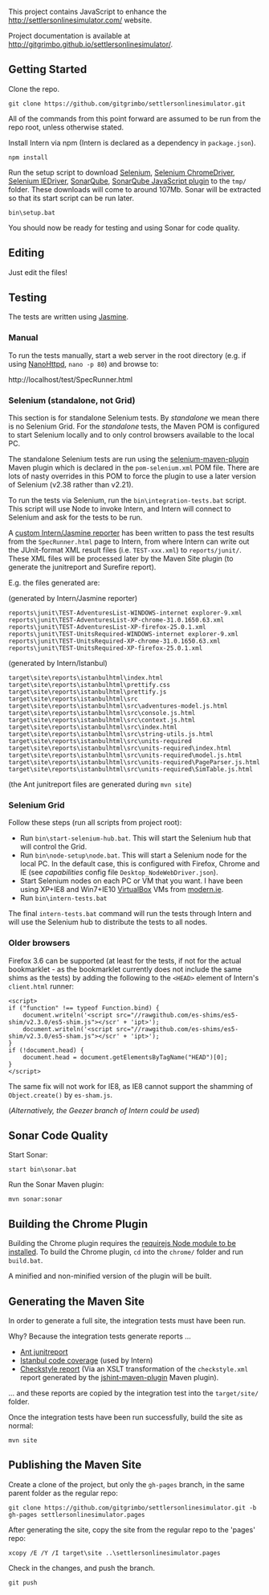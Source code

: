 This project contains JavaScript to enhance the http://settlersonlinesimulator.com/ website.

Project documentation is available at http://gitgrimbo.github.io/settlersonlinesimulator/.

## Getting Started

Clone the repo.

    git clone https://github.com/gitgrimbo/settlersonlinesimulator.git

All of the commands from this point forward are assumed to be run from the repo root, unless otherwise stated.

Install Intern via npm (Intern is declared as a dependency in `package.json`).

    npm install

Run the setup script to download [Selenium](http://www.seleniumhq.org/download/),
[Selenium ChromeDriver](http://chromedriver.storage.googleapis.com/index.html),
[Selenium IEDriver](http://code.google.com/p/selenium/downloads/list),
[SonarQube](http://www.sonarqube.org/),
[SonarQube JavaScript plugin](http://docs.codehaus.org/display/SONAR/JavaScript+Plugin) to the
`tmp/` folder. These downloads will come to around 107Mb.
Sonar will be extracted so that its start script can be run later.

    bin\setup.bat

You should now be ready for testing and using Sonar for code quality.

## Editing

Just edit the files!

## Testing

The tests are written using [Jasmine](http://pivotal.github.io/jasmine/).

### Manual

To run the tests manually, start a web server in the root directory (e.g. if using
[NanoHttpd](https://github.com/NanoHttpd/nanohttpd), `nano -p 80`) and browse to:

http://localhost/test/SpecRunner.html

### Selenium (standalone, not Grid)

This section is for standalone Selenium tests. By *standalone* we mean there is no Selenium Grid.
For the *standalone* tests, the Maven POM is configured to start Selenium locally and to only control browsers available to the local PC.

The standalone Selenium tests are run using the
[selenium-maven-plugin](http://mojo.codehaus.org/selenium-maven-plugin/) Maven plugin which is
declared in the `pom-selenium.xml` POM file.
There are lots of nasty overrides in this POM to force the plugin to use a later version of
Selenium (v2.38 rather than v2.21).

To run the tests via Selenium, run the `bin\integration-tests.bat` script. This script will use
Node to invoke Intern, and Intern will connect to Selenium and ask for the tests to be run.

A [custom Intern/Jasmine reporter](https://github.com/gitgrimbo/settlersonlinesimulator/blob/master/interntest/ReporterToHandleJasmineJunitReports.js)
has been written to pass the test results from the `SpecRunner.html` page to Intern, from where
Intern can write out the JUnit-format XML result files (i.e. `TEST-xxx.xml`) to `reports/junit/`.
These XML files will be processed later by the Maven Site plugin (to generate the junitreport
and Surefire report).

E.g. the files generated are:

(generated by Intern/Jasmine reporter)

    reports\junit\TEST-AdventuresList-WINDOWS-internet explorer-9.xml
    reports\junit\TEST-AdventuresList-XP-chrome-31.0.1650.63.xml
    reports\junit\TEST-AdventuresList-XP-firefox-25.0.1.xml
    reports\junit\TEST-UnitsRequired-WINDOWS-internet explorer-9.xml
    reports\junit\TEST-UnitsRequired-XP-chrome-31.0.1650.63.xml
    reports\junit\TEST-UnitsRequired-XP-firefox-25.0.1.xml

(generated by Intern/Istanbul)

    target\site\reports\istanbulhtml\index.html
    target\site\reports\istanbulhtml\prettify.css
    target\site\reports\istanbulhtml\prettify.js
    target\site\reports\istanbulhtml\src
    target\site\reports\istanbulhtml\src\adventures-model.js.html
    target\site\reports\istanbulhtml\src\console.js.html
    target\site\reports\istanbulhtml\src\context.js.html
    target\site\reports\istanbulhtml\src\index.html
    target\site\reports\istanbulhtml\src\string-utils.js.html
    target\site\reports\istanbulhtml\src\units-required
    target\site\reports\istanbulhtml\src\units-required\index.html
    target\site\reports\istanbulhtml\src\units-required\model.js.html
    target\site\reports\istanbulhtml\src\units-required\PageParser.js.html
    target\site\reports\istanbulhtml\src\units-required\SimTable.js.html

(the Ant junitreport files are generated during `mvn site`)

### Selenium Grid

Follow these steps (run all scripts from project root):

- Run `bin\start-selenium-hub.bat`. This will start the Selenium hub that will control the Grid.
- Run `bin\node-setup\node.bat`. This will start a Selenium node for the local PC. In the default case, this is configured with Firefox, Chrome and IE (see *capabilities* config file `Desktop_NodeWebDriver.json`).
- Start Selenium nodes on each PC or VM that you want. I have been using XP+IE8 and Win7+IE10 [VirtualBox](https://www.virtualbox.org/) VMs from [modern.ie](http://modern.ie).
- Run `bin\intern-tests.bat`

The final `intern-tests.bat` command will run the tests through Intern and will use the Selenium hub to distribute the tests to all nodes.

### Older browsers

Firefox 3.6 can be supported (at least for the tests, if not for the actual bookmarklet - as
the bookmarklet currently does not include the same shims as the tests) by adding the
following to the `<HEAD>` element of Intern's `client.html` runner:

    <script>
    if ("function" !== typeof Function.bind) {
        document.writeln('<script src="//rawgithub.com/es-shims/es5-shim/v2.3.0/es5-shim.js"></scr' + 'ipt>');
        document.writeln('<script src="//rawgithub.com/es-shims/es5-shim/v2.3.0/es5-sham.js"></scr' + 'ipt>');
    }
    if (!document.head) {
        document.head = document.getElementsByTagName("HEAD")[0];
    }
    </script>

The same fix will not work for IE8, as IE8 cannot support the shamming of `Object.create()` by
`es-sham.js`.

(*Alternatively, the Geezer branch of Intern could be used*)

## Sonar Code Quality

Start Sonar:

    start bin\sonar.bat

Run the Sonar Maven plugin:

    mvn sonar:sonar

## Building the Chrome Plugin

Building the Chrome plugin requires the
[requirejs Node module to be installed](http://requirejs.org/docs/optimization.html#download).
To build the Chrome plugin, `cd` into the `chrome/` folder and run `build.bat`.

A minified and non-minified version of the plugin will be built.

## Generating the Maven Site

In order to generate a full site, the integration tests must have been run.

Why? Because the integration tests generate reports ...

- [Ant junitreport](http://ant.apache.org/manual/Tasks/junitreport.html)
- [Istanbul code coverage](http://gotwarlost.github.io/istanbul/) (used by Intern)
- [Checkstyle report]() (Via an XSLT transformation of the `checkstyle.xml` report generated by
  the [jshint-maven-plugin](https://github.com/cjdev/jshint-mojo) Maven plugin).

... and these reports are copied by the integration test into the `target/site/` folder.

Once the integration tests have been run successfully, build the site as normal:

    mvn site

## Publishing the Maven Site

Create a clone of the project, but only the `gh-pages` branch, in the same parent folder as the
regular repo:

    git clone https://github.com/gitgrimbo/settlersonlinesimulator.git -b gh-pages settlersonlinesimulator.pages

After generating the site, copy the site from the regular repo to the 'pages' repo:

    xcopy /E /Y /I target\site ..\settlersonlinesimulator.pages

Check in the changes, and push the branch.

    git push
